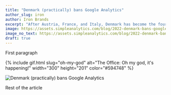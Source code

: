 ```yaml
---
title: "Denmark (practically) bans Google Analytics"
author_slug: iron
author: Iron Brands
excerpt: "After Austria, France, and Italy, Denmark has become the fourth country to declare the use of Google Analytics unlawful. This decision was stated in a press release from the DPA itself and is the result of a coordinated approach at a European level."
image: https://assets.simpleanalytics.com/blog/2022-denmark-bans-google-analytics/social-image.png
image_no_text: https://assets.simpleanalytics.com/blog/2022-denmark-bans-google-analytics/social-image-no-text.png
draft: true
---
```


First paragraph

{% include gif.html slug="oh-my-god" alt="The Office: Oh my god, it's happening!" width="300" height="201" color="#594748" %}

<img src="https://assets.simpleanalytics.com/blog/2022-denmark-bans-google-analytics/social-image-no-text.png" alt="Denmark (practically) bans Google Analytics" class="border-radius" />

Rest of the article
